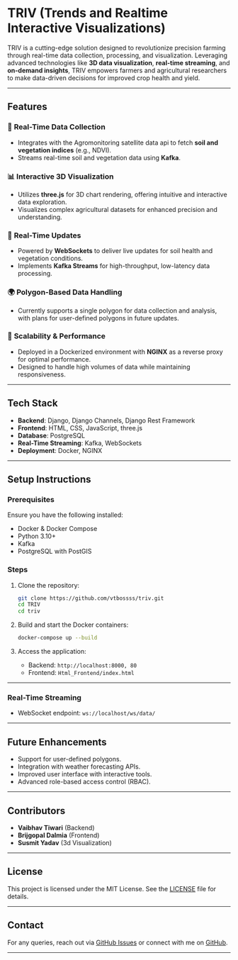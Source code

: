 # **TRIV (Trends and Realtime Interactive Visualizations)**

TRIV is a cutting-edge solution designed to revolutionize precision farming through real-time data collection, processing, and visualization. Leveraging advanced technologies like **3D data visualization**, **real-time streaming**, and **on-demand insights**, TRIV empowers farmers and agricultural researchers to make data-driven decisions for improved crop health and yield.

---

## **Features**

### 🌱 **Real-Time Data Collection**
- Integrates with the Agromonitoring satellite data api to fetch **soil and vegetation indices** (e.g., NDVI).
- Streams real-time soil and vegetation data using **Kafka**.

### 📊 **Interactive 3D Visualization**
- Utilizes **three.js** for 3D chart rendering, offering intuitive and interactive data exploration.
- Visualizes complex agricultural datasets for enhanced precision and understanding.

### 📡 **Real-Time Updates**
- Powered by **WebSockets** to deliver live updates for soil health and vegetation conditions.
- Implements **Kafka Streams** for high-throughput, low-latency data processing.

### 🌍 **Polygon-Based Data Handling**
- Currently supports a single polygon for data collection and analysis, with plans for user-defined polygons in future updates.

### 🚀 **Scalability & Performance**
- Deployed in a Dockerized environment with **NGINX** as a reverse proxy for optimal performance.
- Designed to handle high volumes of data while maintaining responsiveness.

---

## **Tech Stack**

- **Backend**: Django, Django Channels, Django Rest Framework
- **Frontend**: HTML, CSS, JavaScript, three.js  
- **Database**: PostgreSQL  
- **Real-Time Streaming**: Kafka, WebSockets  
- **Deployment**: Docker, NGINX  

---

## **Setup Instructions**

### **Prerequisites**
Ensure you have the following installed:
- Docker & Docker Compose  
- Python 3.10+  
- Kafka  
- PostgreSQL with PostGIS  

### **Steps**
1. Clone the repository:
   ```bash
   git clone https://github.com/vtbossss/triv.git
   cd TRIV
   cd triv
   ```

2. Build and start the Docker containers:
   ```bash
   docker-compose up --build
   ```

3. Access the application:
   - Backend: `http://localhost:8000, 80`
   - Frontend: `Html_Frontend/index.html`

---

### **Real-Time Streaming**
- WebSocket endpoint: `ws://localhost/ws/data/`

---

## **Future Enhancements**
- Support for user-defined polygons.  
- Integration with weather forecasting APIs.  
- Improved user interface with interactive tools.  
- Advanced role-based access control (RBAC).  

---

## **Contributors**
- **Vaibhav Tiwari** (Backend)  
- **Brijgopal Dalmia** (Frontend)
- **Susmit Yadav** (3d Visualization) 

---

## **License**
This project is licensed under the MIT License. See the [LICENSE](LICENSE) file for details.

---

## **Contact**
For any queries, reach out via [GitHub Issues](https://github.com/vtbossss/triv/issues) or connect with me on [GitHub](https://github.com/vtbossss).

---
